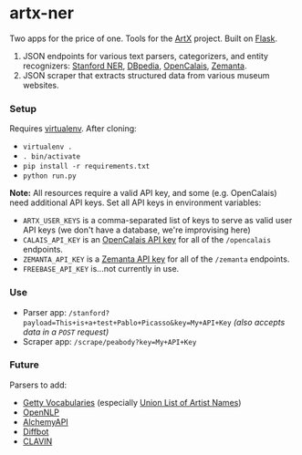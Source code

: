 artx-ner
========

Two apps for the price of one. Tools for the [ArtX](http://github.com/hyperstudio/artx) project. Built on [Flask](http://flask.pocoo.org/).

1. JSON endpoints for various text parsers, categorizers, and entity recognizers: [Stanford NER](http://nlp.stanford.edu/software/CRF-NER.shtml), [DBpedia](http://dbpedia.org), [OpenCalais](http://www.opencalais.com/), [Zemanta](http://www.zemanta.com/).
2. JSON scraper that extracts structured data from various museum websites.

### Setup

Requires [virtualenv](http://www.virtualenv.org/en/latest/). After cloning:

* `virtualenv .`
* `. bin/activate`
* `pip install -r requirements.txt`
* `python run.py`

**Note:** All resources require a valid API key, and some (e.g. OpenCalais) need additional API keys. Set all API keys in environment variables:

- `ARTX_USER_KEYS` is a comma-separated list of keys to serve as valid user API keys (we don't have a database, we're improvising here)
- `CALAIS_API_KEY` is an [OpenCalais API key](http://www.opencalais.com/APIkey) for all of the `/opencalais` endpoints.
- `ZEMANTA_API_KEY` is a [Zemanta API key](http://www.zemanta.com/developer/) for all of the `/zemanta` endpoints.
- `FREEBASE_API_KEY` is...not currently in use.

### Use

* Parser app: `/stanford?payload=This+is+a+test+Pablo+Picasso&key=My+API+Key` *(also accepts data in a `POST` request)*
* Scraper app: `/scrape/peabody?key=My+API+Key`

### Future

Parsers to add:

* [Getty Vocabularies](http://www.getty.edu/research/tools/vocabularies/) (especially [Union List of Artist Names](http://www.getty.edu/research/tools/vocabularies/ulan/index.html))
* [OpenNLP](https://opennlp.apache.org/)
* [AlchemyAPI](http://www.alchemyapi.com/)
* [Diffbot](http://www.diffbot.com/)
* [CLAVIN](http://clavin.bericotechnologies.com/)

